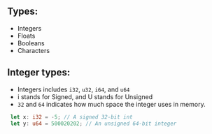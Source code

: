 ## Types:
- Integers
- Floats
- Booleans
- Characters

## Integer types:
- Integers includes `i32`, `u32`, `i64`, and `u64`
- i stands for Signed, and U stands for Unsigned
- `32` and `64` indicates how much space the integer uses in memory.
``` Rust
 let x: i32 = -5; // A signed 32-bit int
 let y: u64 = 500020202; // An unsigned 64-bit integer
```
